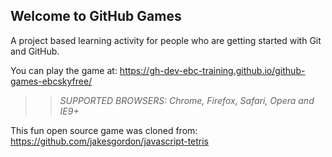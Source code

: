 ## Welcome to GitHub Games

A project based learning activity for people who are getting started with Git and GitHub.

You can play the game at: https://gh-dev-ebc-training.github.io/github-games-ebcskyfree/

>> _*SUPPORTED BROWSERS*: Chrome, Firefox, Safari, Opera and IE9+_

This fun open source game was cloned from: https://github.com/jakesgordon/javascript-tetris

